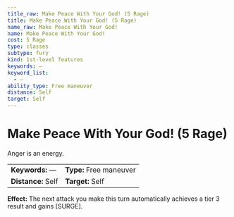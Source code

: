 ```yaml
---
title_raw: Make Peace With Your God! (5 Rage)
title: Make Peace With Your God! (5 Rage)
name_raw: Make Peace With Your God!
name: Make Peace With Your God!
cost: 5 Rage
type: classes
subtype: fury
kind: 1st-level features
keywords: —
keyword_list:
  - —
ability_type: Free maneuver
distance: Self
target: Self
---
```


# Make Peace With Your God! (5 Rage)

Anger is an energy.

|                    |                         |
| :----------------- | :---------------------- |
| **Keywords:** —    | **Type:** Free maneuver |
| **Distance:** Self | **Target:** Self        |

**Effect:** The next attack you make this turn automatically achieves a tier 3 result and gains \[SURGE\].
